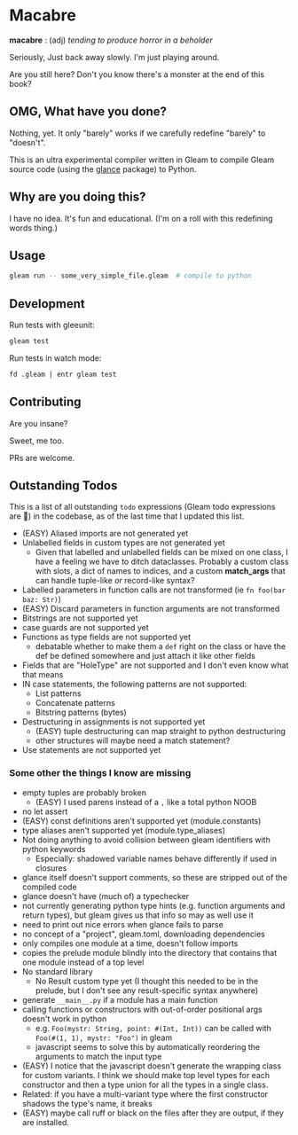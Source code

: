 # Macabre

**macabre** : (adj) _tending to produce horror in a beholder_

Seriously, Just back away slowly. I'm just playing around.

Are you still here? Don't you know there's a monster at the end of this book?

## OMG, What have you done?

Nothing, yet. It only "barely" works if we carefully redefine "barely" to "doesn't".

This is an ultra experimental compiler written in Gleam to compile Gleam source code (using
the [glance](https://hexdocs.pm/glance/) package) to Python.

## Why are you doing this?

I have no idea. It's fun and educational. (I'm on a roll with this redefining words thing.)

## Usage

```sh
gleam run -- some_very_simple_file.gleam  # compile to python
```

## Development

Run tests with gleeunit:

```sh
gleam test
```

Run tests in watch mode:

```sh
fd .gleam | entr gleam test
```

## Contributing

Are you insane?

Sweet, me too.

PRs are welcome.

## Outstanding Todos

This is a list of all outstanding `todo` expressions (Gleam todo expressions
are ) in the codebase, as of the last time that I updated this list.

- (EASY) Aliased imports are not generated yet
- Unlabelled fields in custom types are not generated yet
  - Given that labelled and unlabelled fields can be mixed on one class, I have
    a feeling we have to ditch dataclasses. Probably a custom class with slots, a
    dict of names to indices, and a custom **match_args** that can handle
    tuple-like _or_ record-like syntax?
- Labelled parameters in function calls are not transformed (ie `fn foo(bar baz: Str)`)
- (EASY) Discard parameters in function arguments are not transformed
- Bitstrings are not supported yet
- case guards are not supported yet
- Functions as type fields are not supported yet
  - debatable whether to make them a `def` right on the class or have the def be defined somewhere and just attach it like other fields
- Fields that are "HoleType" are not supported and I don't even know what that means
- IN case statements, the following patterns are not supported:
  - List patterns
  - Concatenate patterns
  - Bitstring patterns (bytes)
- Destructuring in assignments is not supported yet
  - (EASY) tuple destructuring can map straight to python destructuring
  - other structures will maybe need a match statement?
- Use statements are not supported yet

### Some other the things I know are missing

- empty tuples are probably broken
  - (EASY) I used parens instead of a `,` like a total python NOOB
- no let assert
- (EASY) const definitions aren't supported yet (module.constants)
- type aliases aren't supported yet (module.type_aliases)
- Not doing anything to avoid collision between gleam identifiers with python keywords
  - Especially: shadowed variable names behave differently if used in closures
- glance itself doesn't support comments, so these are stripped out of the compiled code
- glance doesn't have (much of) a typechecker
- not currently generating python type hints (e.g. function arguments and
  return types), but gleam gives us that info so may as well use it
- need to print out nice errors when glance fails to parse
- no concept of a "project", gleam.toml, downloading dependencies
- only compiles one module at a time, doesn't follow imports
- copies the prelude module blindly into the directory that contains that one module instead of a top level
- No standard library
  - No Result custom type yet (I thought this needed to be in the prelude, but I don't see any result-specific syntax anywhere)
- generate `__main__.py` if a module has a main function
- calling functions or constructors with out-of-order positional args doesn't
  work in python
  - e.g. `Foo(mystr: String, point: #(Int, Int))` can be called with `Foo(#(1,
1), mystr: "Foo")` in gleam
  - javascript seems to solve this by automatically reordering the arguments to
    match the input type
- (EASY) I notice that the javascript doesn't generate the wrapping class for custom
  variants. I think we should make top level types for each constructor and then a type union
  for all the types in a single class.
- Related: if you have a multi-variant type where the first constructor shadows
  the type's name, it breaks
- (EASY) maybe call ruff or black on the files after they are output, if they are installed.
